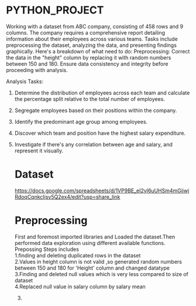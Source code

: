 # PYTHON_PROJECT
Working with a dataset from ABC company, consisting of 458 rows and 9 columns. The company requires a comprehensive report detailing information about their employees across various teams. Tasks include preprocessing the dataset, analyzing the data, and presenting  findings graphically. Here's a breakdown of what need to do:
Preprocessing:
Correct the data in the "height" column by replacing it with random numbers between 150 and 180. Ensure data consistency and integrity before proceeding with analysis. 

Analysis Tasks:
1. Determine the distribution of employees across each team and calculate the percentage split relative to the total number of employees. <br>
2. Segregate employees based on their positions within the company. 
3. Identify the predominant age group among employees. 
4. Discover which team and position have the highest salary expenditure. 
5. Investigate if there's any correlation between age and salary, and represent it visually.

   # Dataset
   https://docs.google.com/spreadsheets/d/1VP9BE_eI2yl6uUHSm4mGiiwjRdoqCqnkcIjsv5Q2ex4/edit?usp=share_link

   # Preprocessing
   First and foremost imported libraries and Loaded the dataset.Then performed data exploration using different available functions. 
   Prepossing Steps includes <br>
   1.finding and deleting duplicated rows in the dataset  <br>
   2.Values in height column is not valid ,so generated random numbers between 150 and 180 for 'Height' column and changed datatype <br>
   3.Finding and deleted null values which is very less compared to size of dataset <br>
   4.Replaced null value in salary column by salary mean <br>

   
   3.
